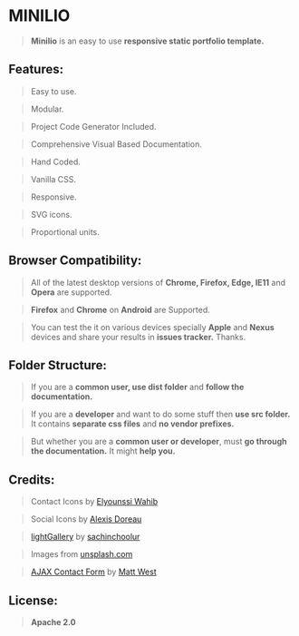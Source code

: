# MINILIO
> **Minilio** is an easy to use **responsive static portfolio template.**

## Features:
> Easy to use.

> Modular.

> Project Code Generator Included.

> Comprehensive Visual Based Documentation.

> Hand Coded.

> Vanilla CSS.

> Responsive.

> SVG icons.

> Proportional units.


## Browser Compatibility:

> All of the latest desktop versions of **Chrome, Firefox, Edge, IE11** and **Opera** are supported.

> **Firefox** and **Chrome** on **Android** are Supported.

>  You can test the it on various devices specially **Apple** and **Nexus** devices and share your results in **issues tracker.** Thanks.

## Folder Structure:

> If you are a **common user, use dist folder** and **follow the documentation.** 

> If you are a **developer** and want to do some stuff then **use src folder.** It contains **separate css files** and **no vendor prefixes.**
 
> But whether you are a **common user or developer**, must **go through the documentation.** It might **help you.**

## Credits:

> Contact Icons by [Elyounssi Wahib](https://www.iconfinder.com/Wahib)

> Social Icons by [Alexis Doreau](https://www.alexisdoreau.com/)

> [lightGallery](https://github.com/sachinchoolur/lightGallery) by [sachinchoolur](https://github.com/sachinchoolur)

> Images from [unsplash.com](unsplash.com)

> [AJAX Contact Form](http://blog.teamtreehouse.com/create-ajax-contact-form) by [Matt West](http://blog.teamtreehouse.com/author/mattwest)

## License:

> **Apache 2.0**